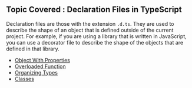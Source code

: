 ## Topic Covered : Declaration Files in TypeScript

Declaration files are those with the extension `.d.ts`. They are used to describe the shape of an object that is defined outside of the current project. For example, if you are using a library that is written in JavaScript, you can use a decorator file to describe the shape of the objects that are defined in that library.

-   [Object With Properties](./1-object-with-properties/)
-   [Overloaded Function](./2-overloaded-function/)
-   [Organizing Types](./3-organizing-types/)
-   [Classes](./4-classes/)
